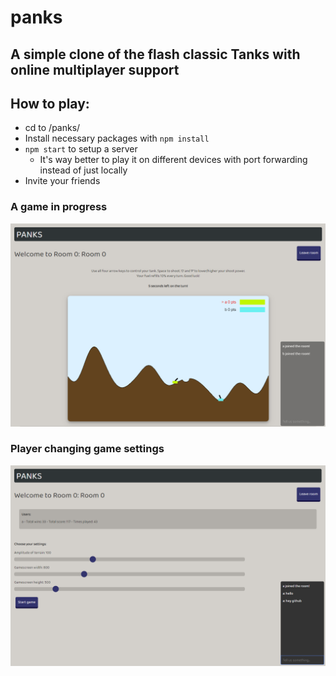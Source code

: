 # panks

## A simple clone of the flash classic Tanks with online multiplayer support

## How to play:

- cd to /panks/
- Install necessary packages with `npm install`
- `npm start` to setup a server
    - It's way better to play it on different devices with port forwarding instead of just locally
- Invite your friends

### A game in progress

![panks](screenshot.png "Screenshot of a game in progress")

### Player changing game settings

![panks2](screenshot2.png "Game settings")

